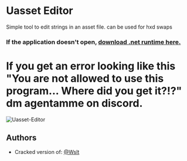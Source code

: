 # Uasset Editor
Simple tool to edit strings in an asset file. can be used for hxd swaps

### If the application doesn't open, [download .net runtime here.](https://dotnet.microsoft.com/en-us/download/dotnet/thank-you/sdk-7.0.313-windows-x64-binaries)

# If you get an error looking like this "You are not allowed to use this program... Where did you get it?!?" dm agentamme on discord. 

<img src="https://cdn.discordapp.com/attachments/1142248311982669914/1209918398138683442/Unreal.png?ex=65e8ab51&is=65d63651&hm=a4b57706bd81e755a86e10cb9b7acd6c556ad370f8943fc42c1375038aa71aad&" align="center" alt="Uasset-Editor">

## Authors

- Cracked version of: [@Wslt](https://github.com/CodeWslt/Fortnite-Uasset-Reader)
